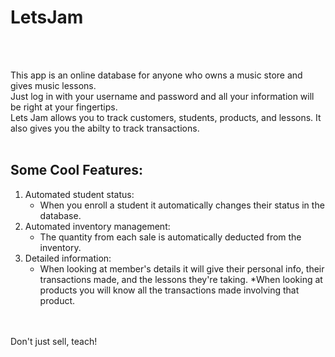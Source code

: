 <h1>LetsJam</h1>

<br/>
<br/>

This app is an online database for anyone who owns a music store and gives music lessons.</br> Just log in with your username and password and all your information will be right at your fingertips.</br>Lets Jam allows you to track customers, students, products, and lessons. It also gives you the abilty to track transactions.</br></br>

<h2>Some Cool Features:</h2>

1. Automated student status:
    * When you enroll a student it automatically changes their status in the database.
2. Automated inventory management:
    * The quantity from each sale is automatically deducted from the inventory.
3. Detailed information:
    * When looking at member's details it will give their personal info, their transactions made, and the lessons they're taking.
    *When looking at products you will know all the transactions made involving that product.
<br/>
<br/>
Don't just sell, teach!
